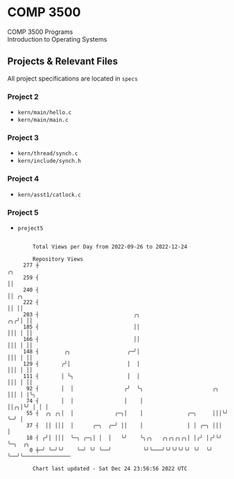 # COMP 3500
COMP 3500 Programs  
Introduction to Operating Systems  
## Projects & Relevant Files
All project specifications are located in `specs`
### Project 2
- `kern/main/hello.c`
- `kern/main/main.c`
### Project 3
- `kern/thread/synch.c`
- `kern/include/synch.h`
### Project 4
- `kern/asst1/catlock.c`
### Project 5
- `project5`

```

        Total Views per Day from 2022-09-26 to 2022-12-24

        Repository Views
     277 ┼                                                              ╭╮
     259 ┤                                                              ││
     240 ┤                                                              ││ ╭╮
     222 ┤                                                              ││ ││
     203 ┤                              ╭╮                           ╭╮╭╯│ ││
     185 ┤                              ││                           │││ │ ││
     166 ┤                              ││                           │││ │ ││
     148 ┤        ╭╮                  ╭─╯│                           │││ │ ││
     129 ┤       ╭╯│                  │  │                           │││ │ ││
     111 ┤       │ ╰╮                 │  │                           │││ │ ││
      92 ┤       │  │                ╭╯  ╰╮                      ╭╮  │││ │ │╰╮
      74 ┤       │  │                │    │                      ││╭╮│╰╯ │ │ │
      55 ┤  ╭╮ ╭╮│  │             ╭─╮│    │              ╭─╮     │││╰╯   ╰─╯ │
      37 ┤  ││ │││  │      ╭─╮  ╭─╯ ││    │              │ │ ╭─╮ │││         │
      18 ┤ ╭╯│ │││  ╰─╮ ╭─╮│ │  │   ╰╯    ╰╮╭╮   ╭╮╭╮╭╮╭╮│ │╭╯ │╭╯╰╯         ╰─╮  ╭╮
       0 ┼─╯ ╰─╯╰╯    ╰─╯ ╰╯ ╰──╯          ╰╯╰───╯╰╯╰╯╰╯╰╯ ╰╯  ╰╯              ╰──╯╰───────────────

        Chart last updated - Sat Dec 24 23:56:56 2022 UTC
        
```
